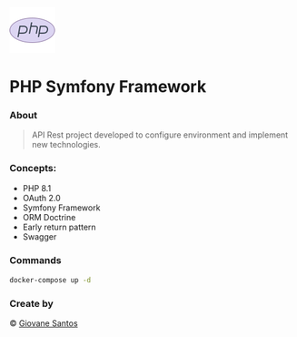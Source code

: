 <img src="./php.png" width="80" height="80" alt="logo">

# PHP Symfony Framework

### About

> API Rest project developed to configure environment and implement new technologies.

### Concepts:

- PHP 8.1
- OAuth 2.0
- Symfony Framework
- ORM Doctrine
- Early return pattern
- Swagger

### Commands

```bash
docker-compose up -d
```

### Create by
© [Giovane Santos](https://giovanesantossilva.github.io/)
